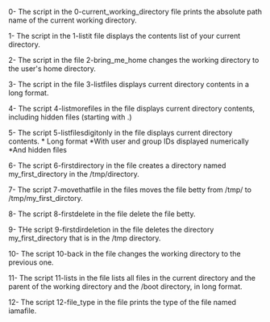 0- The script in the 0-current_working_directory file prints the absolute path name of the current working directory.

1- The script in the 1-listit file displays the contents list of your current directory.

2- The script in the file 2-bring_me_home changes the working directory to the user's home directory.

3- The script in the file 3-listfiles displays current directory contents in a long format.

4- The script 4-listmorefiles in the file displays current directory contents, including hidden files (starting with .)

5- The script 5-listfilesdigitonly in the file displays current directory contents.
	* Long format
	*With user and group IDs displayed numerically
	*And hidden files

6- The script 6-firstdirectory in the file creates a directory named my_first_directory in the /tmp/directory.

7- The script 7-movethatfile in the files moves the file betty from /tmp/ to /tmp/my_first_dirctory.

8- The script 8-firstdelete in the file delete the file betty.

9- THe script 9-firstdirdeletion in the file deletes the directory my_first_directory that is in the /tmp directory.

10- The script 10-back in the file changes the working directory to the previous one.

11- The script 11-lists in the file lists all files in the current directory and the parent of the working directory and the /boot directory, in long format.

12- The script 12-file_type in the file prints the type of the file named iamafile. 
